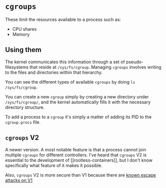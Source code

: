 # `cgroups`
These limit the resources available to a process such as:
* CPU shares
* Memory

## Using them
The kernel communicates this information through a set of pseudo-filesystems that reside at `/sys/fs/cgroup`. Managing `cgroups` involves writing to the files and directories within that hierarchy.

You can see the different types of available `cgroups` by doing `ls /sys/fs/cgroup`.

You can create a new `cgroup` simply by creating a new directory under `/sys/fs/cgroup/`, and the kernel automatically fills it with the necessary directory structure.

To add a process to a `cgroup` it's simply a matter of adding its PID to the `cgroup.procs` file.

## `cgroups` V2
A newer version. A most notable feature is that a process cannot join multiple `cgroups` for different controllers. I've heard that `cgroups` V2 is essential to the development of [[rootless-containers]], but I don't know specifically what feature of it makes it possible.

Also, `cgroups` V2 is more secure than V1 because there are [known escape attacks on V1](https://web.archive.org/web/20220122090123/https://blog.trailofbits.com/2019/07/19/understanding-docker-container-escapes/)
